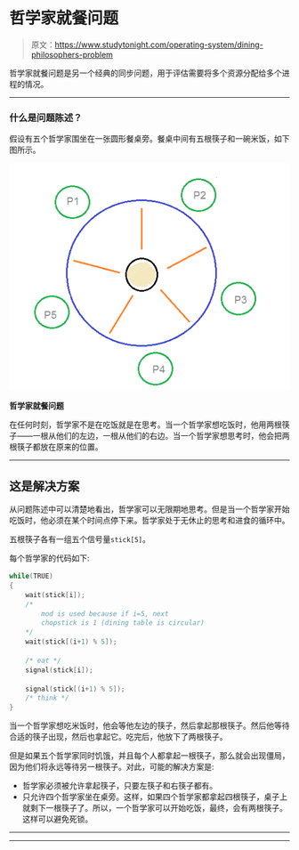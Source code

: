 # 哲学家就餐问题

> 原文：<https://www.studytonight.com/operating-system/dining-philosophers-problem>

哲学家就餐问题是另一个经典的同步问题，用于评估需要将多个资源分配给多个进程的情况。

* * *

### 什么是问题陈述？

假设有五个哲学家围坐在一张圆形餐桌旁。餐桌中间有五根筷子和一碗米饭，如下图所示。

![Dining Philosophers Problem](img/84bf80647a5cfcc00a02c93c8b38aeba.png)

**哲学家就餐问题**

在任何时刻，哲学家不是在吃饭就是在思考。当一个哲学家想吃饭时，他用两根筷子——一根从他们的左边，一根从他们的右边。当一个哲学家想思考时，他会把两根筷子都放在原来的位置。

* * *

## 这是解决方案

从问题陈述中可以清楚地看出，哲学家可以无限期地思考。但是当一个哲学家开始吃饭时，他必须在某个时间点停下来。哲学家处于无休止的思考和进食的循环中。

五根筷子各有一组五个信号量`stick[5]`。

每个哲学家的代码如下:

```c
while(TRUE) 
{
    wait(stick[i]);
    /* 
        mod is used because if i=5, next 
        chopstick is 1 (dining table is circular)
    */
    wait(stick[(i+1) % 5]);  

    /* eat */
    signal(stick[i]);

    signal(stick[(i+1) % 5]); 
    /* think */
}
```

当一个哲学家想吃米饭时，他会等他左边的筷子，然后拿起那根筷子。然后他等待合适的筷子出现，然后也拿起它。吃完后，他放下了两根筷子。

但是如果五个哲学家同时饥饿，并且每个人都拿起一根筷子，那么就会出现僵局，因为他们将永远等待另一根筷子。对此，可能的解决方案是:

*   哲学家必须被允许拿起筷子，只要左筷子和右筷子都有。
*   只允许四个哲学家坐在桌旁。这样，如果四个哲学家都拿起四根筷子，桌子上就剩下一根筷子了。所以，一个哲学家可以开始吃饭，最终，会有两根筷子。这样可以避免死锁。

* * *

* * *